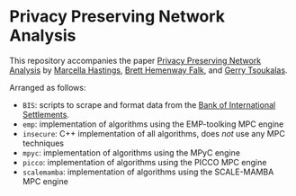 # Privacy Preserving Network Analysis

This repository accompanies the paper [Privacy Preserving Network Analysis](https://papers.ssrn.com/sol3/papers.cfm?abstract_id=3680000) 
by [Marcella Hastings](http://marcellahastings.com), 
[Brett Hemenway Falk](https://www.seas.upenn.edu/~fbrett/),
and [Gerry Tsoukalas](https://gerrytsoukalas.com/).

Arranged as follows:
* `BIS`: scripts to scrape and format data from the [Bank of International Settlements](https://www.bis.org).
* `emp`: implementation of algorithms using the EMP-toolking MPC engine
* `insecure`: C++ implementation of all algorithms, does _not_ use any MPC techniques
* `mpyc`: implementation of algorithms using the MPyC engine
* `picco`: implementation of algorithms using the PICCO MPC engine
* `scalemamba`: implementation of algorithms using the SCALE-MAMBA MPC engine

